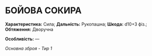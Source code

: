 ﻿# БОЙОВА СОКИРА

**Характеристика:** Сила; **Дальність:** Рукопашна; **Шкода:** d10+3 фіз.; **Обтяження:** Дворучна

**Особливість:** —

*Основна зброя - Тир 1*